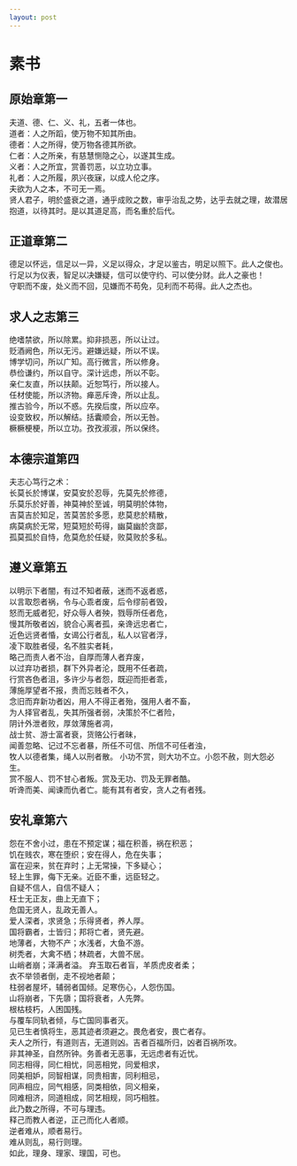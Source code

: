 ```yaml
--- 
layout: post
---
```


# 素书
## 原始章第一
夫道、德、仁、义、礼，五者一体也。   
道者：人之所蹈，使万物不知其所由。  
德者：人之所得，使万物各德其所欲。  
仁者：人之所亲，有慈慧恻隐之心，以遂其生成。  
义者：人之所宜，赏善罚恶，以立功立事。  
礼者：人之所履，夙兴夜寐，以成人伦之序。  
夫欲为人之本，不可无一焉。  
贤人君子，明於盛衰之道，通乎成败之数，审乎治乱之势，达乎去就之理，故潜居抱道，以待其时。是以其道足高，而名重於后代。

## 正道章第二
德足以怀远，信足以一异，义足以得众，才足以鉴古，明足以照下。此人之俊也。  
行足以为仪表，智足以决嫌疑，信可以使守约、可以使分财。此人之豪也！  
守职而不废，处义而不回，见嫌而不苟免，见利而不苟得。此人之杰也。

## 求人之志第三
绝嗜禁欲，所以除累。抑非损恶，所以让过。  
贬酒阙色，所以无污。避嫌远疑，所以不误。  
博学切问，所以广知。高行微言，所以修身。  
恭俭谦约，所以自守。深计远虑，所以不彰。  
亲仁友直，所以扶颠。近恕笃行，所以接人。  
任材使能，所以济物。瘅恶斥谗，所以止乱。  
推古验今，所以不惑。先揆后度，所以应卒。  
设变致权，所以解结。括囊顺会，所以无咎。  
橛橛梗梗，所以立功。孜孜淑淑，所以保终。

## 本德宗道第四
夫志心笃行之术：  
长莫长於博谋，安莫安於忍辱，先莫先於修德，  
乐莫乐於好善，神莫神於至诚，明莫明於体物，  
吉莫吉於知足，苦莫苦於多愿，悲莫悲於精散，  
病莫病於无常，短莫短於苟得，幽莫幽於贪鄙，  
孤莫孤於自恃，危莫危於任疑，败莫败於多私。

## 遵义章第五
以明示下者闇，有过不知者蔽，迷而不返者惑，  
以言取怨者祸，令与心乖者废，后令缪前者毁，  
怒而无威者犯，好众辱人者殃，戮辱所任者危，  
慢其所敬者凶，貌合心离者孤，亲谗远忠者亡，  
近色远贤者惛，女谒公行者乱，私人以官者浮，  
凌下取胜者侵，名不胜实者耗，  
略己而责人者不治，自厚而薄人者弃废，  
以过弃功者损，群下外异者沦，既用不任者疏，  
行赏吝色者沮，多许少与者怨，既迎而拒者乖，  
薄施厚望者不报，贵而忘贱者不久，  
念旧而弃新功者凶，用人不得正者殆，强用人者不畜，  
为人择官者乱，失其所强者弱，决策於不仁者险，  
阴计外泄者败，厚敛薄施者凋，  
战士贫、游士富者衰，货赂公行者昧，  
闻善忽略、记过不忘者暴，所任不可信、所信不可任者浊，  
牧人以德者集，绳人以刑者散。 
小功不赏，则大功不立。小怨不赦，则大怨必生。  
赏不服人、罚不甘心者叛。赏及无功、罚及无罪者酷。  
听谗而美、闻谏而仇者亡。能有其有者安，贪人之有者残。

## 安礼章第六
怨在不舍小过，患在不预定谋；福在积善，祸在积恶；  
饥在贱农，寒在堕织；安在得人，危在失事；  
富在迎来，贫在弃时；上无常操，下多疑心；  
轻上生罪，侮下无亲。近臣不重，远臣轻之。  
自疑不信人，自信不疑人；  
枉士无正友，曲上无直下；  
危国无贤人，乱政无善人。  
爱人深者，求贤急；乐得贤者，养人厚。  
国将霸者，士皆归；邦将亡者，贤先避。  
地薄者，大物不产；水浅者，大鱼不游。  
树秃者，大禽不栖；林疏者，大兽不居。  
山峭者崩；泽满者溢。
弃玉取石者盲，羊质虎皮者柔；  
衣不举领者倒，走不视地者颠；  
柱弱者屋坏，辅弱者国倾。足寒伤心，人怨伤国。  
山将崩者，下先隳；国将衰者，人先弊。  
根枯枝朽，人困国残。  
与覆车同轨者倾，与亡国同事者灭。  
见已生者慎将生，恶其迹者须避之。畏危者安，畏亡者存。  
夫人之所行，有道则吉，无道则凶。吉者百福所归，凶者百祸所攻。  
非其神圣，自然所钟。务善者无恶事，无远虑者有近忧。  
同志相得，同仁相忧，同恶相党，同爱相求，  
同美相妒，同智相谋，同贵相害，同利相忌，  
同声相应，同气相感，同类相依，同义相亲，  
同难相济，同道相成，同艺相规，同巧相胜。  
此乃数之所得，不可与理违。  
释己而教人者逆，正己而化人者顺。  
逆者难从，顺者易行。  
难从则乱，易行则理。  
如此，理身、理家、理国，可也。
